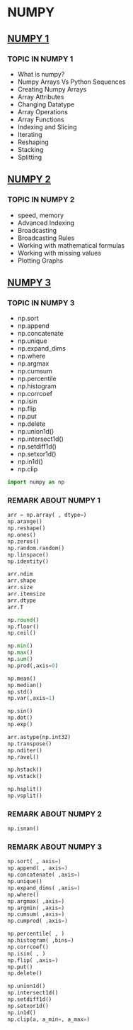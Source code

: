 # NUMPY

## [NUMPY 1](https://github.com/JaydeepAgravat/NUMPY/blob/main/NUMPY_1.ipynb)

### TOPIC IN NUMPY 1

- What is numpy?
- Numpy Arrays Vs Python Sequences
- Creating Numpy Arrays
- Array Attributes
- Changing Datatype
- Array Operations
- Array Functions
- Indexing and Slicing
- Iterating
- Reshaping
- Stacking
- Splitting

## [NUMPY 2](https://github.com/JaydeepAgravat/NUMPY/blob/main/NUMPY_2.ipynb)

### TOPIC IN NUMPY 2

- speed, memory
- Advanced Indexing
- Broadcasting
- Broadcasting Rules
- Working with mathematical formulas
- Working with missing values
- Plotting Graphs

## [NUMPY 3](https://github.com/JaydeepAgravat/NUMPY/blob/main/NUMPY_3.ipynb)

### TOPIC IN NUMPY 3

- np.sort
- np.append
- np.concatenate
- np.unique
- np.expand_dims
- np.where
- np.argmax
- np.cumsum
- np.percentile
- np.histogram
- np.corrcoef
- np.isin
- np.flip
- np.put
- np.delete
- np.union1d()
- np.intersect1d()
- np.setdiff1d()
- np.setxor1d()
- np.in1d()
- np.clip

```python
import numpy as np
```

### REMARK ABOUT NUMPY 1

```python
arr = np.array( , dtype=)
np.arange()
np.reshape()
np.ones()
np.zeros()
np.random.random()
np.linspace()
np.identity()

arr.ndim
arr.shape
arr.size
arr.itemsize
arr.dtype
arr.T

np.round()
np.floor()
np.ceil()

np.min()
np.max()
np.sum()
np.prod(,axis=0)

np.mean()
np.median()
np.std()
np.var(,axis=1)

np.sin()
np.dot()
np.exp()

arr.astype(np.int32)
np.transpose()
np.nditer()
np.ravel()

np.hstack()
np.vstack()

np.hsplit()
np.vsplit()
```

### REMARK ABOUT NUMPY 2

```python
np.isnan()
```

### REMARK ABOUT NUMPY 3

```python
np.sort( , axis=)
np.append( , axis=)
np.concatenate( ,axis=)
np.unique()
np.expand_dims( ,axis=)
np.where()
np.argmax( ,axis=)
np.argmin( ,axis=)
np.cumsum( ,axis=)
np.cumprod( ,axis=)

np.percentile( , )
np.histogram( ,bins=)
np.corrcoef()
np.isin( , )
np.flip( ,axis=)
np.put()
np.delete()

np.union1d()
np.intersect1d()
np.setdiff1d()
np.setxor1d()
np.in1d()
np.clip(a, a_min=, a_max=)
```
